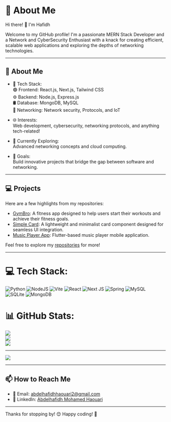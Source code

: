 # 💫 **About Me**  
Hi there! 👋 I'm Hafidh  

Welcome to my GitHub profile! I'm a passionate MERN Stack Developer and a Network and CyberSecurity Enthusiast with a knack for creating efficient, scalable web applications and exploring the depths of networking technologies.  

---  

## 🚀 **About Me**  

- 🔧 Tech Stack:  
  🟢 Frontend: React.js, Next.js, Tailwind CSS  
  ⚙️ Backend: Node.js, Express.js  
  🛢️ Database: MongoDB, MySQL  
  📡 Networking: Network security, Protocols, and IoT  

- 🌐 Interests:  
  Web development, cybersecurity, networking protocols, and anything tech-related!  

- 🌱 Currently Exploring:  
  Advanced networking concepts and cloud computing.  

- 🎯 Goals:  
  Build innovative projects that bridge the gap between software and networking.  

---  

## 💻 **Projects**  

Here are a few highlights from my repositories:  
- [GymBro](https://github.com/7afidhou/gymbro): A fitness app designed to help users start their workouts and achieve their fitness goals.  
- [Simple Card](https://github.com/7afidhou/Card): A lightweight and minimalist card component designed for seamless UI integration.  
- [Music Player App](https://github.com/7afidhou/MusicPlayerApp): Flutter-based music player mobile application.  

Feel free to explore my [repositories](https://github.com/7afidhou?tab=repositories) for more!  

---


# 💻 Tech Stack:
![Python](https://img.shields.io/badge/python-3670A0?style=for-the-badge&logo=python&logoColor=ffdd54) ![NodeJS](https://img.shields.io/badge/node.js-6DA55F?style=for-the-badge&logo=node.js&logoColor=white) ![Vite](https://img.shields.io/badge/vite-%23646CFF.svg?style=for-the-badge&logo=vite&logoColor=white) ![React](https://img.shields.io/badge/react-%2320232a.svg?style=for-the-badge&logo=react&logoColor=%2361DAFB) ![Next JS](https://img.shields.io/badge/Next-black?style=for-the-badge&logo=next.js&logoColor=white) ![Spring](https://img.shields.io/badge/spring-%236DB33F.svg?style=for-the-badge&logo=spring&logoColor=white) ![MySQL](https://img.shields.io/badge/mysql-4479A1.svg?style=for-the-badge&logo=mysql&logoColor=white) ![SQLite](https://img.shields.io/badge/sqlite-%2307405e.svg?style=for-the-badge&logo=sqlite&logoColor=white) ![MongoDB](https://img.shields.io/badge/MongoDB-%234ea94b.svg?style=for-the-badge&logo=mongodb&logoColor=white)
# 📊 GitHub Stats:
![](https://github-readme-stats.vercel.app/api?username=7afidhou&theme=dark&hide_border=false&include_all_commits=false&count_private=false)<br/>
![](https://nirzak-streak-stats.vercel.app/?user=7afidhou&theme=dark&hide_border=false)<br/>
![](https://github-readme-stats.vercel.app/api/top-langs/?username=7afidhou&theme=dark&hide_border=false&include_all_commits=false&count_private=false&layout=compact)

---
[![](https://visitcount.itsvg.in/api?id=7afidhou&icon=0&color=0)](https://visitcount.itsvg.in)


---

## 📫 How to Reach Me
- 📧 Email: [abdelhafidhhaouari2@gmail.com](mailto:abdelhafidhhaouari2@gmail.com)
- 💼 LinkedIn: [Abdelhafidh Mohamed Haouari](https://www.linkedin.com/in/abdelhafidh-mohamed-haouari-51283a314/)

---

Thanks for stopping by! 😊 Happy coding! 🚀
